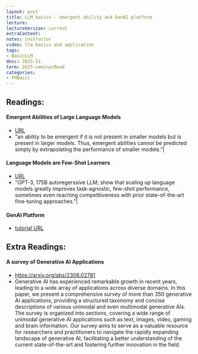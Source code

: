 ```yaml
---
layout: post
title: LLM basics - emergent ability and GenAI platform
lecture: 
lectureVersion: current
extraContent: 
notes: instructor
video: llm basics and application 
tags:
- BasicLLM
desc: 2025-S1
term: 2025-seminarRead
categories:
- FMBasic
---
```


## Readings: 


#### Emergent Abilities of Large Language Models 
  + [ URL](https://arxiv.org/abs/2206.07682) 
  + "an ability to be emergent if it is not present in smaller models but is present in larger models. Thus, emergent abilities cannot be predicted simply by extrapolating the performance of smaller models."|

#### Language Models are Few-Shot Learners 
  + [ URL](https://arxiv.org/abs/2005.14165) 
  + "GPT-3, 175B autoregerssive LLM;  show that scaling up language models greatly improves task-agnostic, few-shot performance, sometimes even reaching competitiveness with prior state-of-the-art fine-tuning approaches."|


#### GenAI Platform
+ [tutorial URL](https://huyenchip.com/2024/07/25/genai-platform.html#step_1_enhance_context)



## Extra Readings: 


#### A survey of Generative AI Applications
+ https://arxiv.org/abs/2306.02781
+ Generative AI has experienced remarkable growth in recent years, leading to a wide array of applications across diverse domains. In this paper, we present a comprehensive survey of more than 350 generative AI applications, providing a structured taxonomy and concise descriptions of various unimodal and even multimodal generative AIs. The survey is organized into sections, covering a wide range of unimodal generative AI applications such as text, images, video, gaming and brain information. Our survey aims to serve as a valuable resource for researchers and practitioners to navigate the rapidly expanding landscape of generative AI, facilitating a better understanding of the current state-of-the-art and fostering further innovation in the field.





<!--excerpt.start-->
